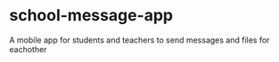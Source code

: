 # school-message-app
A mobile app for students and teachers to send messages and files for eachother
